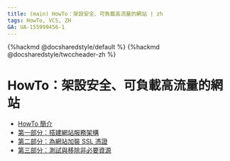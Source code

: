 ```yaml
---
title: (main) HowTo：架設安全、可負載高流量的網站 | zh
tags: HowTo, VCS, ZH
GA: UA-155999456-1
---
```


{%hackmd @docsharedstyle/default %}
{%hackmd @docsharedstyle/twccheader-zh %}

# HowTo：架設安全、可負載高流量的網站

- [HowTo 簡介](https://man.twcc.ai/@twccdocs/howto-vcs-lb-build-secure-web-handle-high-traffic-intro-zh)
- [第一部分：搭建網站服務架構](https://man.twcc.ai/@twccdocs/howto-vcs-lb-build-secure-web-handle-high-traffic-1-zh)
- [第二部分：為網站加裝 SSL 憑證](https://man.twcc.ai/@twccdocs/howto-vcs-lb-build-secure-web-handle-high-traffic-2-zh)
- [第三部分：測試與移除非必要資源](https://man.twcc.ai/@twccdocs/howto-vcs-lb-build-secure-web-handle-high-traffic-3-zh)